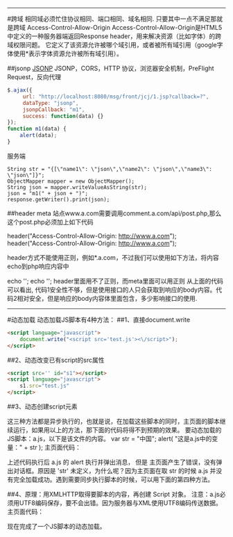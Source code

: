 

----

#跨域
相同域必须忙住协议相同、端口相同、域名相同. 只要其中一点不满足那就是跨域
Access-Control-Allow-Origin
Access-Control-Allow-Origin是HTML5中定义的一种服务器端返回Response header，用来解决资源（比如字体）的跨域权限问题。
它定义了该资源允许被哪个域引用，或者被所有域引用（google字体使用*表示字体资源允许被所有域引用）。

##jsonp
[JSONP](http://kb.cnblogs.com/page/139725/)
JSONP，CORS，HTTP 协议，浏览器安全机制，PreFlight Request，反向代理

```js
$.ajax({
     url: "http://localhost:8080/msg/front/jcj/1.jsp?callback=?",
     dataType: "jsonp",
     jsonpCallback: "m1",
     success: function(data) {}
});
function m1(data) {
    alert(data);
}

```

服务端
```
String str = "{[\"name1\": \"json\",\"name2\": \"json\",\"name3\": \"json\"]}";
ObjectMapper mapper = new ObjectMapper();
String json = mapper.writeValueAsString(str);
json = "m1(" + json + ")";
response.getWriter().print(json);
```

##header meta
站点www.a.com需要调用comment.a.com/api/post.php,那么这个post.php必须加上如下代码

header("Access-Control-Allow-Origin: http://www.a.com");
header("Access-Control-Allow-Origin: http://www.a.com");

header方式不能使用正则，例如*.a.com，不过我们可以使用如下方法，将内容echo到php响应内容中

echo '<meta http-equiv="Access-Control-Allow-Origin" content="*.a.com">';
echo '<meta http-equiv="Access-Control-Allow-Origin" content="*.a.com">';
header里面用不了正则，而meta里面可以用正则
从上面的代码可以看出, 代码1安全性不够，但是使用接口的人只会获取到响应的body内容。代码2相对安全，但是响应的body内容体里面包含<meta http-equiv="Access-Control-Allow-Origin" content="*.a.com">，多少影响接口的使用.


---
#动态加载
动态加载JS脚本有4种方法： 
##1、直接document.write 
```html
<script language="javascript"> 
    document.write("<script src='test.js'><\/script>"); 
</script> 
```
##2、动态改变已有script的src属性 
```html
<script src='' id="s1"></script> 
<script language="javascript"> 
    s1.src="test.js" 
</script> 
```
##3、动态创建script元素 
<script> 
    var oHead = document.getElementsByTagName('HEAD').item(0); 
    var oScript= document.createElement("script"); 
    oScript.type = "text/javascript"; 
    oScript.src="test.js"; 
    oHead.appendChild( oScript); 
</script> 

这三种方法都是异步执行的，也就是说，在加载这些脚本的同时，主页面的脚本继续运行，如果用以上的方法，那下面的代码将得不到预期的效果。 
要动态加载的JS脚本：a.js，以下是该文件的内容。 
var str = "中国"; 
alert( "这是a.js中的变量：" + str ); 
主页面代码： 
<script language="JavaScript"> 
function LoadJS( id, fileUrl ) { 
    var scriptTag = document.getElementById( id ); 
    var oHead = document.getElementsByTagName('HEAD').item(0); 
    var oScript= document.createElement("script"); 
    if ( scriptTag  ) oHead.removeChild( scriptTag  ); 
    oScript.id = id; 
    oScript.type = "text/javascript"; 
    oScript.src=fileUrl ; 
    oHead.appendChild( oScript); 
}
LoadJS( "a.js" ); 
alert( "主页面动态加载a.js并取其中的变量：" + str ); 
</script> 

上述代码执行后 a.js 的 alert 执行并弹出消息， 
但是 主页面产生了错误，没有弹出对话框。原因是 'str' 未定义，为什么呢？因为主页面在取 str 的时候 a.js 并没有完全加载成功。遇到需要同步执行脚本的时候，可以用下面的第四种方法。 

##4、原理：用XMLHTTP取得要脚本的内容，再创建 Script 对象。 
注意：a.js必须用UTF8编码保存，要不会出错。因为服务器与XML使用UTF8编码传送数据。
主页面代码： 
<script language="JavaScript"> 
function GetHttpRequest() { 
    if ( window.XMLHttpRequest ) // Gecko 
        return new XMLHttpRequest() ; 
    else if ( window.ActiveXObject ) // IE 
        return new ActiveXObject("MsXml2.XmlHttp") ; 
}
function AjaxPage(sId, url){ 
    var oXmlHttp = GetHttpRequest() ; 
    oXmlHttp.OnReadyStateChange = function(){ 
        if ( oXmlHttp.readyState == 4 ) { 
            if ( oXmlHttp.status == 200 || oXmlHttp.status == 304 ){ 
                IncludeJS( sId, url, oXmlHttp.responseText ); 
            }else{
                alert( 'XML request error: ' + oXmlHttp.statusText + ' (' + oXmlHttp.status + ')' ) ; 
            } 
        } 
    }
    oXmlHttp.open('GET', url, true); 
    oXmlHttp.send(null);
} 
function IncludeJS(sId, fileUrl, source){ 
    if ( ( source != null ) && ( !document.getElementById( sId ) ) ){ 
        var oHead = document.getElementsByTagName('HEAD').item(0); 
        var oScript = document.createElement( "script" ); 
        oScript.language = "javascript"; 
        oScript.type = "text/javascript"; 
        oScript.id = sId; 
        oScript.defer = true;
        oScript.text = source;
        oHead.appendChild( oScript ); 
    }
} 
AjaxPage( "scrA", "b.js" ); 
alert( "主页面动态加载JS脚本。"); 
alert( "主页面动态加载a.js并取其中的变量：" + str ); 
</script> 
现在完成了一个JS脚本的动态加载。 

